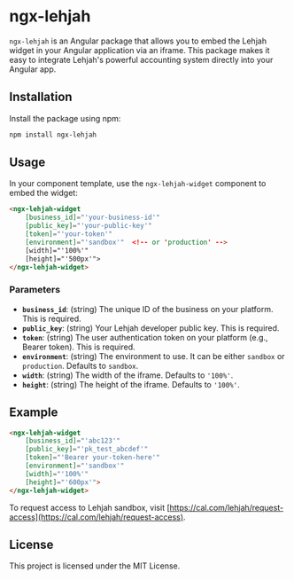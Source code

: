 # ngx-lehjah

`ngx-lehjah` is an Angular package that allows you to embed the Lehjah widget in your Angular application via an iframe. This package makes it easy to integrate Lehjah's powerful accounting system directly into your Angular app.

## Installation

Install the package using npm:

```bash
npm install ngx-lehjah
```

## Usage

<!-- Import the `LehjahModule` into your application's module:

```typescript
import { NgModule } from '@angular/core';
import { BrowserModule } from '@angular/platform-browser';
import { LehjahModule } from 'ngx-lehjah';

@NgModule({
    declarations: [
        AppComponent
    ],
    imports: [
        BrowserModule,
        LehjahModule
    ],
    providers: [],
    bootstrap: [AppComponent]
})
export class AppModule { }
``` -->

In your component template, use the `ngx-lehjah-widget` component to embed the widget:

```html
<ngx-lehjah-widget 
    [business_id]="'your-business-id'"
    [public_key]="'your-public-key'"
    [token]="'your-token'"
    [environment]="'sandbox'"  <!-- or 'production' -->
    [width]="'100%'"
    [height]="'500px'">
</ngx-lehjah-widget>
```

### Parameters

- **`business_id`**: (string) The unique ID of the business on your platform. This is required.
- **`public_key`**: (string) Your Lehjah developer public key. This is required.
- **`token`**: (string) The user authentication token on your platform (e.g., Bearer token). This is required.
- **`environment`**: (string) The environment to use. It can be either `sandbox` or `production`. Defaults to `sandbox`.
- **`width`**: (string) The width of the iframe. Defaults to `'100%'`.
- **`height`**: (string) The height of the iframe. Defaults to `'100%'`.

## Example

```html
<ngx-lehjah-widget 
    [business_id]="'abc123'"
    [public_key]="'pk_test_abcdef'"
    [token]="'Bearer your-token-here'"
    [environment]="'sandbox'"
    [width]="'100%'"
    [height]="'600px'">
</ngx-lehjah-widget>
```

To request access to Lehjah sandbox, visit [https://cal.com/lehjah/request-access](https://cal.com/lehjah/request-access).

## License

This project is licensed under the MIT License.

